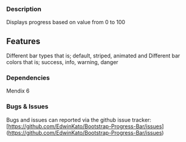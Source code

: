 ### Description

Displays progress based on value from 0 to 100

## Features

Different bar types that is; default, striped, animated and
Different bar colors that is; success, info, warning, danger

### Dependencies

Mendix 6

### Bugs & Issues

Bugs and issues can reported via the github issue tracker:
[https://github.com/EdwinKato/Bootstrap-Progress-Bar/issues] (https://github.com/EdwinKato/Bootstrap-Progress-Bar/issues)
